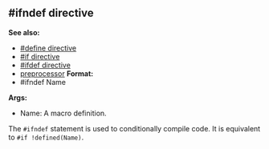 ## #ifndef directive
**See also:**
+   [#define directive](/ref/DM/preprocessor/define.md) 
+   [#if directive](/ref/DM/preprocessor/if.md) 
+   [#ifdef directive](/ref/DM/preprocessor/ifdef.md) 
+   [preprocessor](/ref/DM/preprocessor.md) <!-- -->
**Format:**
+   #ifndef Name
<!-- -->
**Args:**
+   Name: A macro definition.


The `#ifndef` statement is used to conditionally compile code.
It is equivalent to `#if !defined(Name)`.